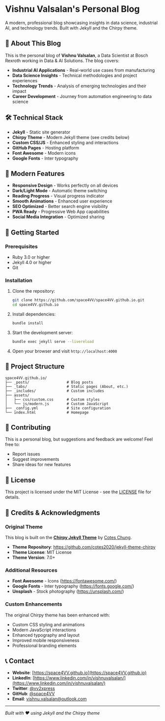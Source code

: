 # Vishnu Valsalan's Personal Blog

A modern, professional blog showcasing insights in data science, industrial AI, and technology trends. Built with Jekyll and the Chirpy theme.

## 🚀 About This Blog

This is the personal blog of **Vishnu Valsalan**, a Data Scientist at Bosch Rexroth working in Data & AI Solutions. The blog covers:

- **Industrial AI Applications** - Real-world use cases from manufacturing
- **Data Science Insights** - Technical methodologies and project experiences
- **Technology Trends** - Analysis of emerging technologies and their impact
- **Career Development** - Journey from automation engineering to data science

## 🛠️ Technical Stack

- **Jekyll** - Static site generator
- **Chirpy Theme** - Modern Jekyll theme (see credits below)
- **Custom CSS/JS** - Enhanced styling and interactions
- **GitHub Pages** - Hosting platform
- **Font Awesome** - Modern icons
- **Google Fonts** - Inter typography

## 🎨 Modern Features

- **Responsive Design** - Works perfectly on all devices
- **Dark/Light Mode** - Automatic theme switching
- **Reading Progress** - Visual progress indicator
- **Smooth Animations** - Enhanced user experience
- **SEO Optimized** - Better search engine visibility
- **PWA Ready** - Progressive Web App capabilities
- **Social Media Integration** - Optimized sharing


## 🚀 Getting Started

### Prerequisites

- Ruby 3.0 or higher
- Jekyll 4.0 or higher
- Git

### Installation

1. Clone the repository:
   ```bash
   git clone https://github.com/space4VV/space4VV.github.io.git
   cd space4VV.github.io
   ```

2. Install dependencies:
   ```bash
   bundle install
   ```

3. Start the development server:
   ```bash
   bundle exec jekyll serve --livereload
   ```

4. Open your browser and visit `http://localhost:4000`

## 📁 Project Structure

```
space4VV.github.io/
├── _posts/                 # Blog posts
├── _tabs/                  # Static pages (About, etc.)
├── _includes/              # Custom includes
├── assets/
│   ├── css/custom.css      # Custom styles
│   └── js/modern.js        # Custom JavaScript
├── _config.yml             # Site configuration
└── index.html              # Homepage
```

## 🤝 Contributing

This is a personal blog, but suggestions and feedback are welcome! Feel free to:

- Report issues
- Suggest improvements
- Share ideas for new features

## 📄 License

This project is licensed under the MIT License - see the [LICENSE](LICENSE) file for details.

## 🙏 Credits & Acknowledgments

### Original Theme
This blog is built on the **[Chirpy Jekyll Theme](https://github.com/cotes2020/jekyll-theme-chirpy)** by [Cotes Chung](https://github.com/cotes2020).

- **Theme Repository**: https://github.com/cotes2020/jekyll-theme-chirpy
- **Theme License**: MIT License
- **Theme Version**: 7.0+

### Additional Resources
- **Font Awesome** - Icons (https://fontawesome.com/)
- **Google Fonts** - Inter typography (https://fonts.google.com/)
- **Unsplash** - Stock photography (https://unsplash.com/)

### Custom Enhancements
The original Chirpy theme has been enhanced with:
- Custom CSS styling and animations
- Modern JavaScript interactions
- Enhanced typography and layout
- Improved mobile responsiveness
- Professional branding elements

## 📞 Contact

- **Website**: [https://space4VV.github.io](https://space4VV.github.io)
- **LinkedIn**: [https://www.linkedin.com/in/vishnuvalsalan/](https://www.linkedin.com/in/vishnuvalsalan/)
- **Twitter**: [@vv2xpress](https://twitter.com/vv2xpress)
- **GitHub**: [@space4VV](https://github.com/space4VV)
- **Email**: vishnu.valsalan@outlook.com

---

*Built with ❤️ using Jekyll and the Chirpy theme*
